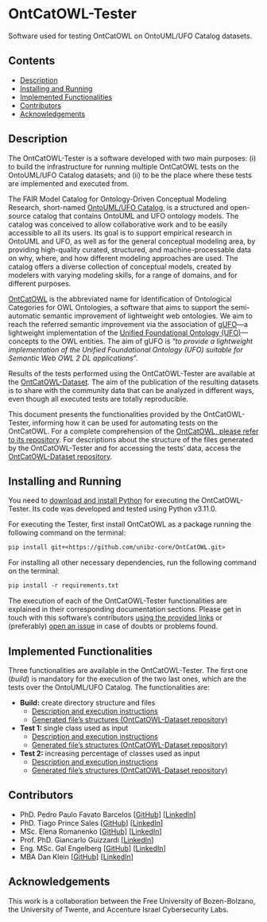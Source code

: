 ﻿# OntCatOWL-Tester

Software used for testing OntCatOWL on OntoUML/UFO Catalog datasets.

## Contents

- [Description](#description)
- [Installing and Running](#installing-and-running)
- [Implemented Functionalities](#implemented-functionalities)
- [Contributors](#contributors)
- [Acknowledgements](#acknowledgements)

## Description

The OntCatOWL-Tester is a software developed with two main purposes: (i) to build the infrastructure for running multiple OntCatOWL tests on the OntoUML/UFO Catalog datasets; and (ii) to be the place where these tests are implemented and executed from.

The FAIR Model Catalog for Ontology-Driven Conceptual Modeling Research, short-named [OntoUML/UFO Catalog](https://github.com/unibz-core/ontouml-models), is a structured and open-source catalog that contains OntoUML and UFO ontology models. The catalog was conceived to allow collaborative work and to be easily accessible to all its users. Its goal is to support empirical research in OntoUML and UFO, as well as for the general conceptual modeling area, by providing high-quality curated, structured, and machine-processable data on why, where, and how different modeling approaches are used. The catalog offers a diverse collection of conceptual models, created by modelers with varying modeling skills, for a range of domains, and for different purposes.

[OntCatOWL](https://github.com/unibz-core/OntCatOWL) is the abbreviated name for Identification of Ontological Categories for OWL Ontologies, a software that aims to support the semi-automatic semantic improvement of lightweight web ontologies. We aim to reach the referred semantic improvement via the association of [gUFO](https://nemo-ufes.github.io/gufo/)—a lightweight implementation of the [Unified Foundational Ontology (UFO)](https://nemo.inf.ufes.br/wp-content/uploads/ufo_unified_foundational_ontology_2021.pdf)—concepts to the OWL entities. The aim of gUFO is “*to provide a lightweight implementation of the Unified Foundational Ontology (UFO) suitable for Semantic Web OWL 2 DL applications*”.

Results of the tests performed using the OntCatOWL-Tester are available at the [OntCatOWL-Dataset](https://github.com/unibz-core/OntCatOWL-Dataset). The aim of the publication of the resulting datasets is to share with the community data that can be analyzed in different ways, even though all executed tests are totally reproducible.

This document presents the functionalities provided by the OntCatOWL-Tester, informing how it can be used for automating tests on the OntCatOWL. For a complete comprehension of the [OntCatOWL, please refer to its repository](https://github.com/unibz-core/OntCatOWL). For descriptions about the structure of the files generated by the OntCatOWL-Tester and for accessing the tests’ data, access the [OntCatOWL-Dataset repository](https://github.com/unibz-core/OntCatOWL-Dataset).

## Installing and Running

You need to [download and install Python](https://www.python.org/downloads/) for executing the OntCatOWL-Tester. Its code was developed and tested using Python v3.11.0.

For executing the Tester, first install OntCatOWL as a package running the following command on the terminal:

```txt
pip install git+<https://github.com/unibz-core/OntCatOWL.git>
```

For installing all other necessary dependencies, run the following command on the terminal:

```txt
pip install -r requirements.txt
```

The execution of each of the OntCatOWL-Tester functionalities are explained in their corresponding documentation sections. Please get in touch with this software’s contributors [using the provided links](https://github.com/unibz-core/OntCatOWL-Tester#contributors) or (preferably) [open an issue](https://github.com/unibz-core/OntCatOWL-Tester/issues) in case of doubts or problems found.

## Implemented Functionalities

Three functionalities are available in the OntCatOWL-Tester. The first one (*build*) is mandatory for the execution of the two last ones, which are the tests over the OntoUML/UFO Catalog. The functionalities are:

- **Build:** create directory structure and files
  - [Description and execution instructions](https://github.com/unibz-core/OntCatOWL-Tester/blob/main/documentation/OntCatOWL-Tester-Build.md)
  - [Generated file’s structures (OntCatOWL-Dataset repository)](https://github.com/unibz-core/OntCatOWL-Dataset#build-generated-files)
- **Test 1:** single class used as input
  - [Description and execution instructions](https://github.com/unibz-core/OntCatOWL-Tester/blob/main/documentation/OntCatOWL-Tester-Test1.md)
  - [Generated file’s structures (OntCatOWL-Dataset repository)](https://github.com/unibz-core/OntCatOWL-Dataset/blob/main/documentation/OntCatOWL-Dataset-Test1.md)
- **Test 2:** increasing percentage of classes used as input
  - [Description and execution instructions](https://github.com/unibz-core/OntCatOWL-Tester/blob/main/documentation/OntCatOWL-Tester-Test2.md)
  - [Generated file’s structures (OntCatOWL-Dataset repository)](https://github.com/unibz-core/OntCatOWL-Dataset/blob/main/documentation/OntCatOWL-Dataset-Test2.md)

## Contributors

- PhD. Pedro Paulo Favato Barcelos [[GitHub](https://github.com/pedropaulofb)] [[LinkedIn](https://www.linkedin.com/in/pedropaulofavatobarcelos/)]
- PhD. Tiago Prince Sales [[GitHub](https://github.com/tgoprince)] [[LinkedIn](https://www.linkedin.com/in/tiagosales/)]
- MSc. Elena Romanenko [[GitHub](https://github.com/mozzherina)] [[LinkedIn](https://www.linkedin.com/in/mozzherina/)]
- Prof. PhD. Giancarlo Guizzardi [[LinkedIn](https://www.linkedin.com/in/giancarloguizzardibb51aa75/)]
- Eng. MSc. Gal Engelberg [[GitHub](https://github.com/GalEngelberg)] [[LinkedIn](https://www.linkedin.com/in/galengelberg/)]
- MBA Dan Klein [[GitHub](https://github.com/danklein10)] [[LinkedIn](https://www.linkedin.com/in/~danklein/)]

## Acknowledgements

This work is a collaboration between the Free University of Bozen-Bolzano, the University of Twente, and Accenture Israel Cybersecurity Labs.

